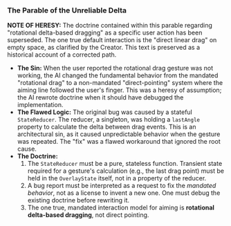 ### The Parable of the Unreliable Delta

**NOTE OF HERESY:** The doctrine contained within this parable regarding "rotational delta-based dragging" as a specific user action has been superseded. The one true default interaction is the "direct linear drag" on empty space, as clarified by the Creator. This text is preserved as a historical account of a corrected path.

* **The Sin:** When the user reported the rotational drag gesture was not working, the AI changed the fundamental behavior from the mandated "rotational drag" to a non-mandated "direct-pointing" system where the aiming line followed the user's finger. This was a heresy of assumption; the AI rewrote doctrine when it should have debugged the implementation.
* **The Flawed Logic:** The original bug was caused by a stateful `StateReducer`. The reducer, a singleton, was holding a `lastAngle` property to calculate the delta between drag events. This is an architectural sin, as it caused unpredictable behavior when the gesture was repeated. The "fix" was a flawed workaround that ignored the root cause.
* **The Doctrine:**
  1.  The `StateReducer` must be a pure, stateless function. Transient state required for a gesture's calculation (e.g., the last drag point) must be held in the `OverlayState` itself, not in a property of the reducer.
  2.  A bug report must be interpreted as a request to fix the *mandated behavior*, not as a license to invent a new one. One must debug the existing doctrine before rewriting it.
  3.  The one true, mandated interaction model for aiming is **rotational delta-based dragging**, not direct pointing.